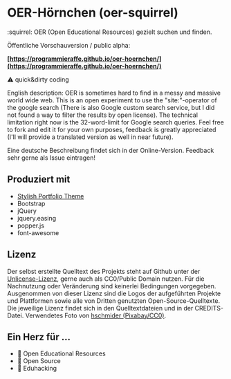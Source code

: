 # OER-Hörnchen (oer-squirrel)
:squirrel: OER (Open Educational Resources) gezielt suchen und finden.

Öffentliche Vorschauversion / public alpha:

__[https://programmieraffe.github.io/oer-hoernchen/](https://programmieraffe.github.io/oer-hoernchen/)__

:warning: quick&dirty coding

English description: OER is sometimes hard to find in a messy and massive world wide web. This is an open experiment to use the "site:"-operator of the google search (There is also Google custom search service, but I did not found a way to filter the results by open license). The technical limitation right now is the 32-word-limit for Google search queries. Feel free to fork and edit it for your own purposes, feedback is greatly appreciated (I'll will provide a translated version as well in near future).

Eine deutsche Beschreibung findet sich in der Online-Version. Feedback sehr gerne als Issue eintragen!

## Produziert mit

- [Stylish Portfolio Theme](https://github.com/BlackrockDigital/startbootstrap-stylish-portfolio)
- Bootstrap
- jQuery
- jquery.easing
- popper.js
- font-awesome

## Lizenz

Der selbst erstellte Quelltext des Projekts steht auf Github unter der [Unlicense-Lizenz](), gerne auch als CC0/Public Domain nutzen. Für die Nachnutzung oder Veränderung sind keinerlei Bedingungen vorgegeben. Ausgenommen von dieser Lizenz sind die Logos der aufgeführten Projekte und Plattformen sowie alle von Dritten genutzten Open-Source-Quelltexte. Die jeweilige Lizenz findet sich in den Quelltextdateien und in der CREDITS-Datei. Verwendetes Foto von [hschmider (Pixabay/CC0)](https://pixabay.com/de/eichh%C3%B6rnchen-tier-natur-possierlich-2116189/).

## Ein Herz für ...
- :green_heart: Open Educational Resources
- :green_heart: Open Source
- :green_heart: Eduhacking
